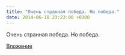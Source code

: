 ```yaml
---
title: "Очень странная победа. Но победа."
date: 2014-06-18 23:23:00 +0300
---
```


Очень странная победа. Но победа.

[Вложение](/assets/vk_photos/1/oukktDnyQxo.jpg)

